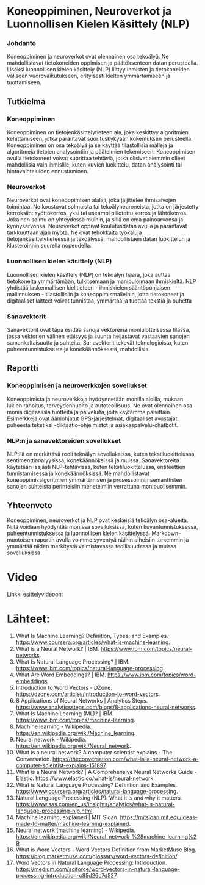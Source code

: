 # Koneoppiminen, Neuroverkot ja Luonnollisen Kielen Käsittely (NLP)

### Johdanto
Koneoppiminen ja neuroverkot ovat olennainen osa tekoälyä. Ne mahdollistavat tietokoneiden oppimisen ja päätöksenteon datan perusteella. Lisäksi luonnollisen kielen käsittely (NLP) liittyy ihmisten ja tietokoneiden väliseen vuorovaikutukseen, erityisesti kielten ymmärtämiseen ja tuottamiseen.

## Tutkielma

### Koneoppiminen
Koneoppiminen on tietojenkäsittelytieteen ala, joka keskittyy algoritmien kehittämiseen, jotka parantavat suorituskykyään kokemuksen perusteella. Koneoppiminen on osa tekoälyä ja se käyttää tilastollisia malleja ja algoritmeja tietojen analysointiin ja päätelmien tekemiseen. Koneoppimisen avulla tietokoneet voivat suorittaa tehtäviä, jotka olisivat aiemmin olleet mahdollisia vain ihmisille, kuten kuvien luokittelu, datan analysointi tai hintavaihteluiden ennustaminen.

### Neuroverkot
Neuroverkot ovat koneoppimisen alalaji, joka jäljittelee ihmisaivojen toimintaa. Ne koostuvat solmuista tai tekoälyneuroneista, jotka on järjestetty kerroksiin: syöttökerros, yksi tai useampi piilotettu kerros ja lähtökerros. Jokainen solmu on yhteydessä muihin, ja sillä on oma painoarvonsa ja kynnysarvonsa. Neuroverkot oppivat koulutusdatan avulla ja parantavat tarkkuuttaan ajan myötä. Ne ovat tehokkaita työkaluja tietojenkäsittelytieteessä ja tekoälyssä, mahdollistaen datan luokittelun ja klusteroinnin suurella nopeudella.

### Luonnollisen kielen käsittely (NLP)
Luonnollisen kielen käsittely (NLP) on tekoälyn haara, joka auttaa tietokoneita ymmärtämään, tulkitsemaan ja manipuloimaan ihmiskieltä. NLP yhdistää laskennallisen kielitieteen - ihmiskielen sääntöpohjaisen mallinnuksen - tilastollisiin ja koneoppimismalleihin, jotta tietokoneet ja digitaaliset laitteet voivat tunnistaa, ymmärtää ja tuottaa tekstiä ja puhetta

### Sanavektorit
Sanavektorit ovat tapa esittää sanoja vektoreina moniulotteisessa tilassa, jossa vektorien välinen etäisyys ja suunta heijastavat vastaavien sanojen samankaltaisuutta ja suhteita. Sanavektorit tekevät teknologioista, kuten puheentunnistuksesta ja konekäännöksestä, mahdollisia.

## Raportti

### Koneoppimisen ja neuroverkkojen sovellukset
Koneoppimista ja neuroverkkoja hyödynnetään monilla aloilla, mukaan lukien rahoitus, terveydenhuolto ja autoteollisuus. Ne ovat olennainen osa monia digitaalisia tuotteita ja palveluita, joita käytämme päivittäin. Esimerkkejä ovat ääniohjatut GPS-järjestelmät, digitaaliset avustajat, puheesta tekstiksi -diktaatio-ohjelmistot ja asiakaspalvelu-chatbotit.

### NLP:n ja sanavektoreiden sovellukset
NLP:llä on merkittävä rooli tekoälyn sovelluksissa, kuten tekstiluokittelussa, sentimenttianalyysissä, konekäännöksissä ja muissa. Sanavektoreita käytetään laajasti NLP-tehtävissä, kuten tekstiluokittelussa, entiteettien tunnistamisessa ja konekäännöksissä. Ne mahdollistavat koneoppimisalgoritmien ymmärtämisen ja prosessoinnin semanttisten sanojen suhteista perinteisiin menetelmiin verrattuna monipuolisemmin.

## Yhteenveto
Koneoppiminen, neuroverkot ja NLP ovat keskeisiä tekoälyn osa-alueita. Niitä voidaan hyödyntää monissa sovelluksissa, kuten kuvantunnistuksessa, puheentunnistuksessa ja luonnollisen kielen käsittelyssä. Markdown-muotoisen raportin avulla voimme syventyä näihin aiheisiin tarkemmin ja ymmärtää niiden merkitystä valmistavassa teollisuudessa ja muissa sovelluksissa.

# Video
Linkki esittelyvideoon:

# Lähteet:
1) What Is Machine Learning? Definition, Types, and Examples. https://www.coursera.org/articles/what-is-machine-learning.
2) What is a Neural Network? | IBM. https://www.ibm.com/topics/neural-networks.
3) What Is Natural Language Processing? | IBM. https://www.ibm.com/topics/natural-language-processing.
4) What Are Word Embeddings? | IBM. https://www.ibm.com/topics/word-embeddings.
5) Introduction to Word Vectors - DZone. https://dzone.com/articles/introduction-to-word-vectors.
6) 8 Applications of Neural Networks | Analytics Steps. https://www.analyticssteps.com/blogs/8-applications-neural-networks.
7) What Is Machine Learning (ML)? | IBM. https://www.ibm.com/topics/machine-learning.
8) Machine learning - Wikipedia. https://en.wikipedia.org/wiki/Machine_learning.
9) Neural network - Wikipedia. https://en.wikipedia.org/wiki/Neural_network.
10) What is a neural network? A computer scientist explains - The Conversation. https://theconversation.com/what-is-a-neural-network-a-computer-scientist-explains-151897.
11) What is a Neural Network? | A Comprehensive Neural Networks Guide - Elastic. https://www.elastic.co/what-is/neural-network.
12) What is Natural Language Processing? Definition and Examples. https://www.coursera.org/articles/natural-language-processing.
13) Natural Language Processing (NLP): What it is and why it matters. https://www.sas.com/en_us/insights/analytics/what-is-natural-language-processing-nlp.html.
14) Machine learning, explained | MIT Sloan. https://mitsloan.mit.edu/ideas-made-to-matter/machine-learning-explained.
15) Neural network (machine learning) - Wikipedia. https://en.wikipedia.org/wiki/Neural_network_%28machine_learning%29.
16) What is Word Vectors - Word Vectors Definition from MarketMuse Blog. https://blog.marketmuse.com/glossary/word-vectors-definition/.
17) Word Vectors in Natural Language Processing: Introduction. https://medium.com/sciforce/word-vectors-in-natural-language-processing-introduction-c85d26c7d527.
